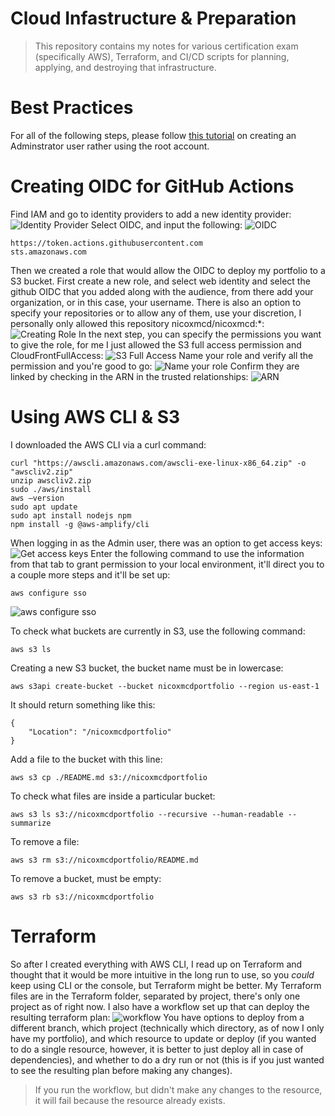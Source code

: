 # Cloud Infastructure & Preparation
> This repository contains my notes for various certification exam (specifically AWS), Terraform, and CI/CD scripts for planning, applying, and destroying that infrastructure.

# Best Practices
For all of the following steps, please follow [this tutorial](https://www.youtube.com/watch?v=_KhrGFV_Npw) on creating an Adminstrator user rather using the root account.


# Creating OIDC for GitHub Actions
Find IAM and go to identity providers to add a new identity provider:
![Identity Provider](https://github.com/user-attachments/assets/bbc0f9a6-a334-43a7-b36b-8d636ef65c9e)
Select OIDC, and input the following:
![OIDC](https://github.com/user-attachments/assets/2f515c9f-03d3-4854-bd81-ee845737ecb9)
```
https://token.actions.githubusercontent.com
sts.amazonaws.com
```
Then we created a role that would allow the OIDC to deploy my portfolio to a S3 bucket. First create a new role, and select web identity and select the github OIDC that you added along with the audience, from there add your organization, or in this case, your username. There is also an option to specify your repositories or to allow any of them, use your discretion, I personally only allowed this repository nicoxmcd/nicoxmcd:*:
![Creating Role](https://github.com/user-attachments/assets/26b3429b-b8ef-4d76-92df-0287c21223f5)
In the next step, you can specify the permissions you want to give the role, for me I just allowed the S3 full access permission and CloudFrontFullAccess:
![S3 Full Access](https://github.com/user-attachments/assets/7c68e15d-583a-4953-90d9-60d1521c1d34)
Name your role and verify all the permission and you're good to go:
![Name your role](https://github.com/user-attachments/assets/9940860e-e15c-4108-adf9-4f01c731cc45)
Confirm they are linked by checking in the ARN in the trusted relationships:
![ARN](https://github.com/user-attachments/assets/888aafa4-6f61-4a9d-aadd-e8ae94e77cf0)

# Using AWS CLI & S3
I downloaded the AWS CLI via a curl command:
```
curl "https://awscli.amazonaws.com/awscli-exe-linux-x86_64.zip" -o "awscliv2.zip"
unzip awscliv2.zip
sudo ./aws/install
aws –version
sudo apt update
sudo apt install nodejs npm
npm install -g @aws-amplify/cli
```
When logging in as the Admin user, there was an option to get access keys:
![Get access keys](https://github.com/user-attachments/assets/1c6ace11-1b1a-4633-b808-337bf2f6c1eb)
Enter the following command to use the information from that tab to grant permission to your local environment, it'll direct you to a couple more steps and it'll be set up:
```
aws configure sso
```
![aws configure sso](https://github.com/user-attachments/assets/f34a43c2-f4c8-4d77-85d6-fa408e629c10)

To check what buckets are currently in S3, use the following command:
```
aws s3 ls
```
Creating a new S3 bucket, the bucket name must be in lowercase:
```
aws s3api create-bucket --bucket nicoxmcdportfolio --region us-east-1
```
It should return something like this:
```
{
    "Location": "/nicoxmcdportfolio"
}
```
Add a file to the bucket with this line:
```
aws s3 cp ./README.md s3://nicoxmcdportfolio
```

To check what files are inside a particular bucket:
```
aws s3 ls s3://nicoxmcdportfolio --recursive --human-readable --summarize
```
To remove a file:
```
aws s3 rm s3://nicoxmcdportfolio/README.md
```
To remove a bucket, must be empty:
```
aws s3 rb s3://nicoxmcdportfolio
```
# Terraform
So after I created everything with AWS CLI, I read up on Terraform and thought that it would be more intuitive in the long run to use, so you *could* keep using CLI or the console, but Terraform might be better. My Terraform files are in the Terraform folder, separated by project, there's only one project as of right now.
I also have a workflow set up that can deploy the resulting terraform plan:
![workflow](https://github.com/user-attachments/assets/7abe7ae8-ab58-4ae5-8208-3a78bb885764)
You have options to deploy from a different branch, which project (technically which directory, as of now I only have my portfolio), and which resource to update or deploy (if you wanted to do a single resource, however, it is better to just deploy all in case of dependencies), and whether to do a dry run or not (this is if you just wanted to see the resulting plan before making any changes).
> If you run the workflow, but didn't make any changes to the resource, it will fail because the resource already exists.
